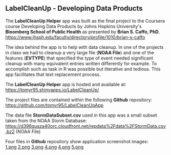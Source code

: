 <h2>LabelCleanUp - Developing Data Products</h2>

The <b>LabelCleanUp Helper</b> app was built as the final project to the Coursera course Developing Data Products by Johns Hopkins University's <b>Bloomberg School of Public Health</b> as presented by <b>Brian S. Caffo, PhD</b>.<br>
https://www.jhsph.edu/faculty/directory/profile/1010/brian-s-caffo

The idea behind the app is to help with data cleanup. In one of the projects in class we had to cleanup a very large file (<b>NOAA File</b>) and one of the features (<b>EVTYPE</b>) that specified the type of event needed significant cleanup with many equivalent entries written differently for example. To accomplish such as task in R was possible but itterative and tedious. This app facilitates that text replacement process.

The <b>LabelCleanUp Helper</b> app is hosted and available at:<br>
https://tomyr95.shinyapps.io/LabelCleanUp/

The project files are contained within the following <b>Github</b> repository:<br>
https://github.com/tomyr95/LabelCleanUpApp

The data file <b>StormDataSubset.csv</b> used in this app was a small subset taken from the NOAA Storm Database:<br>
https://d396qusza40orc.cloudfront.net/repdata%2Fdata%2FStormData.csv.bz2 (NOAA File)

Four files in <b>Github</b> repository show application screenshot images:<br>
<a href="https://github.com/tomyr95/LabelCleanUpApp/blob/master/1.png">1.png</a>
<a href="https://github.com/tomyr95/LabelCleanUpApp/blob/master/2.png">2.png</a>
<a href="https://github.com/tomyr95/LabelCleanUpApp/blob/master/3.png">3.png</a>
<a href="https://github.com/tomyr95/LabelCleanUpApp/blob/master/4.png">4.png</a>
<a href="https://github.com/tomyr95/LabelCleanUpApp/blob/master/4.png">4.png</a>
<a href="https://github.com/tomyr95/LabelCleanUpApp/blob/master/5.png">5.png</a>
